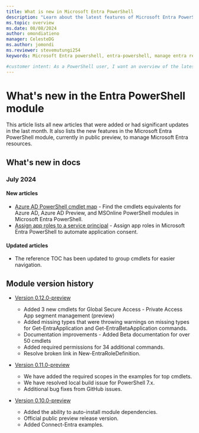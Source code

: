 ```yaml
---
title: What is new in Microsoft Entra PowerShell
description: "Learn about the latest features of Microsoft Entra PowerShell."
ms.topic: overview
ms.date: 08/08/2024
author: omondiatieno
manager: CelesteDG
ms.author: jomondi
ms.reviewer: stevemutungi254
keywords: Microsoft Entra powershell, entra-powershell, manage entra resources using powershell, entra powershell new features, what's new in entra powershell

#customer intent: As a PowerShell user, I want an overview of the latest features of Microsoft Entra PowerShell module.
---
```


# What's new in the Entra PowerShell module

This article lists all new articles that were added or had significant updates in the last month. It also lists the new features in the Microsoft Entra PowerShell module, currently in public preview, to manage Microsoft Entra resources.

## What's new in docs

### July 2024

#### New articles

- [Azure AD  PowerShell cmdlet map][cmdlet-map] -  Find the cmdlets equivalents for Azure AD, Azure AD Preview, and MSOnline PowerShell modules in Microsoft Entra PowerShell.
- [Assign app roles to a service principal][assign-app-roles] - Assign app roles in Microsoft Entra PowerShell to automate application consent.

#### Updated articles

- The reference TOC has been updated to group cmdlets for easier navigation.

## Module version history

- [Version 0.12.0-preview][posh-0.12.0]

  - Added 3 new cmdlets for Global Secure Access - Private Access App segment management (preview)
  - Added missing types that were throwing warnings on missing types for Get-EntraApplication and Get-EntraBetaApplication commands.
  - Documentation improvements - Added Beta documentation for over 50 cmdlets
  - Added required permissions for 34 additional commands.
  - Resolve broken link in New-EntraRoleDefinition.

- [Version 0.11.0-preview][posh-0.11.0]

  - We have added the required scopes in the examples for top cmdlets.
  - We have resolved local build issue for PowerShell 7.x.
  - Additional bug fixes from GitHub issues.


- [Version 0.10.0-preview][posh-0.10.0]

  - Added the ability to auto-install module dependencies.
  - Official public preview release version.
  - Added Connect-Entra examples.

[assign-app-roles]: create-assign-app-roles.md
[cmdlet-map]: azuread-powershell-to-entra-powershell-mapping.md
[posh-0.12.0]: https://www.powershellgallery.com/packages/Microsoft.Graph.Entra/0.12.0-preview
[posh-0.11.0]: https://www.powershellgallery.com/packages/Microsoft.Graph.Entra/0.11.0-preview
[posh-0.10.0]: https://www.powershellgallery.com/packages/Microsoft.Graph.Entra/0.10.0-preview